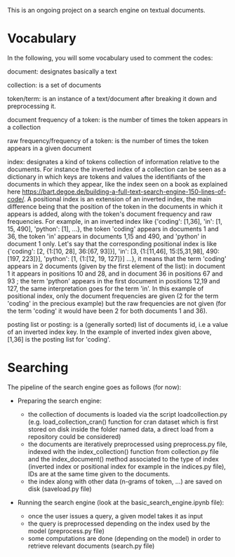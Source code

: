 This is an ongoing project on a search engine on textual documents.

# Vocabulary
In the following, you will some vocabulary used to comment the codes:

document: designates basically a text

collection: is a set of documents

token/term: is an instance of a text/document after breaking it down and preprocessing it.

document frequency of a token: is the number of times the token appears in a collection

raw frequency/frequency of a token: is the number of times the token appears in a given document

index: designates a kind of tokens collection of information relative to the documents. For instance the inverted index of a collection can be seen as a dictionary in which keys are tokens and values the identifiants of the documents in which they appear, like the index seen on a book as explained here https://bart.degoe.de/building-a-full-text-search-engine-150-lines-of-code/. A positional index is an extension of an inverted index, the main difference being that the position of the token in the documents in which it appears is added, along with the token's document frequency and raw frequencies. For example, in an inverted index like {'coding': [1,36], 'in': [1, 15, 490], 'python': [1], ...}, the token 'coding' appears in documents 1 and 36, the token 'in' appears in documents 1,15 and 490, and 'python' in document 1 only. Let's say that the corresponding positional index is like {'coding': [2, {1:[10, 28], 36:[67, 93]}], 'in': [3, {1:[11,46], 15:[5,31,98], 490:[197, 223]}], 'python': [1, {1:[12, 19, 127]}] ...}, it means that the term 'coding' appears in 2 documents (given by the first element of the list): in document 1 it appears in positions 10 and 28, and in document 36 in positions 67 and 93 ; the  term 'python' appears in the first document in positions 12,19 and 127, the same interpretation goes for the term 'in'. In this example of positional index, only the document frequencies are given (2 for the term 'coding' in the precious example) but the raw frequencies are not given (for the term 'coding' it would have been 2 for both documents 1 and 36).

posting list or posting: is a (generally sorted) list of documents id, i.e a value of an inverted index key. In the example of inverted index given above, [1,36] is the posting list for 'coding'.

# Searching

The pipeline of the search engine goes as follows (for now):

- Preparing the search engine:

    - the collection of documents is loaded via the script loadcollection.py (e.g. load_collection_cran() function for cran dataset which is first stored on disk inside the folder named data, a direct load from a repository could be considered)
    - the documents are iteratively preprocessed using preprocess.py file, indexed with the index_collection() function from collection.py file and the index_document() method associated to the type of index (inverted index or positional index for example in the indices.py file), IDs are at the same time given to the documents.
    - the index along with other data (n-grams of token, ...) are saved on disk (saveload.py file)

- Running the search engine (look at the basic_search_engine.ipynb file):

    - once the user issues a query, a given model takes it as input
    - the query is preprocessed depending on the index used by the model (preprocess.py file)
    - some computations are done (depending on the model) in order to retrieve relevant documents (search.py file)
